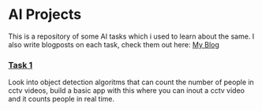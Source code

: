 # AI Projects
This is a repository of some AI tasks which i used to learn about the same.
I also write blogposts on each task, check them out here: [My Blog](https://anikethvijesh-blog.vercel.app/)

### [Task 1](1/)
Look into object detection algoritms that can count the number of people in cctv videos, build a basic app with this where you can inout a cctv video and it counts people in real time. 

